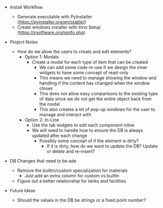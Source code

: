 * Install Workflow
  * Generate executable with PyInstaller (https://pyinstaller.org/en/stable/)
  * Create windows installer with Inno Setup (https://jrsoftware.org/isinfo.php)


* Project Notes
  * How do we allow the users to create and edit elements?
    * Option 1: Modals
      * Create a modal for each type of item that can be created
        * We can add some code re-use if we design the inner widgets to have some concept of read-only
        * This means we need to manage showing the window and handling if the content has changed when the window closes
        * This does not allow easy comparisons to the existing type of data since we do not get the entire object back from the modal
        * This also creates a lot of pop-up windows for the user to manage and interact with
    * Option 2: In-Line
      * Use the tab widgets to edit each component inline
      * We will need to handle how to ensure the DB is always updated after each change
        * Possibly some concept of if the element is dirty?
          * If it is dirty, how do we want to update the DB? Update or delete and re-insert?

* DB Changes that need to be ade
  * Remove the builtin/custom specialization for materials
    * Just add an extra column for custom vs builtin
  * Figure out a better relationship for tanks and facilities


* Future Ideas
  * Should the values in the DB be strings or a fixed point number?
